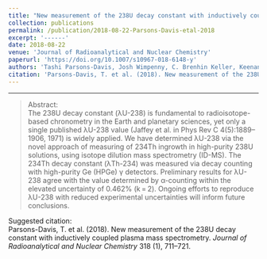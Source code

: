 ```yaml
---
title: "New measurement of the 238U decay constant with inductively coupled plasma mass spectrometry"
collection: publications
permalink: /publication/2018-08-22-Parsons-Davis-etal-2018
excerpt: '------'
date: 2018-08-22
venue: 'Journal of Radioanalytical and Nuclear Chemistry'
paperurl: 'https://doi.org/10.1007/s10967-018-6148-y'
authors: 'Tashi Parsons-Davis, Josh Wimpenny, C. Brenhin Keller, Keenan Thomas, Kyle M. Samperton, Paul R. Renne, Roland Mundil, Ken Moody, Kim Knight, Michael J. Kristo, and Ross Williams'
citation: 'Parsons-Davis, T. et al. (2018). New measurement of the 238U decay constant with inductively coupled plasma mass spectrometry. <i>Journal of Radioanalytical and Nuclear Chemistry</i> 318 (1), 711–721.'
---
```


------

>Abstract: <br/>The 238U decay constant (λU-238) is fundamental to radioisotope-based chronometry in the Earth and planetary sciences, yet only a single published λU-238 value (Jaffey et al. in Phys Rev C 4(5):1889–1906, 1971) is widely applied. We have determined λU-238 via the novel approach of measuring of 234Th ingrowth in high-purity 238U solutions, using isotope dilution mass spectrometry (ID-MS). The 234Th decay constant (λTh-234) was measured via decay counting with high-purity Ge (HPGe) γ detectors. Preliminary results for λU-238 agree with the value determined by α-counting within the elevated uncertainty of 0.462% (k = 2). Ongoing efforts to reproduce λU-238 with reduced experimental uncertainties will inform future conclusions.

Suggested citation: <br/>Parsons-Davis, T. et al. (2018). New measurement of the 238U decay constant with inductively coupled plasma mass spectrometry. <i>Journal of Radioanalytical and Nuclear Chemistry</i> 318 (1), 711–721.